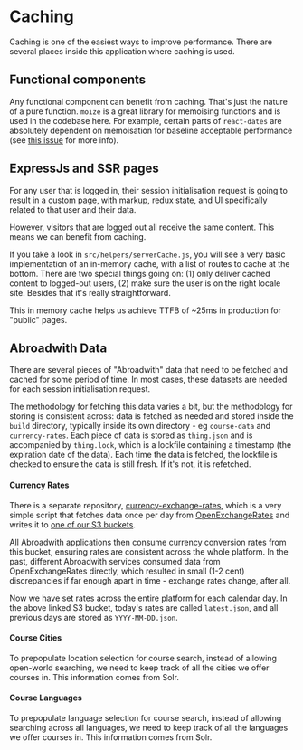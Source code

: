 # Caching

Caching is one of the easiest ways to improve performance. There are several places inside this application where caching is used.

## Functional components

Any functional component can benefit from caching. That's just the nature of a pure function. `moize` is a great library for memoising functions and is used in the codebase here. For example, certain parts of `react-dates` are absolutely dependent on memoisation for baseline acceptable performance (see [this issue](https://github.com/airbnb/react-dates/issues/272#issuecomment-277967375) for more info).

## ExpressJs and SSR pages

For any user that is logged in, their session initialisation request is going to result in a custom page, with markup, redux state, and UI specifically related to that user and their data.

However, visitors that are logged out all receive the same content. This means we can benefit from caching.

If you take a look in `src/helpers/serverCache.js`, you will see a very basic implementation of an in-memory cache, with a list of routes to cache at the bottom. There are two special things going on: (1) only deliver cached content to logged-out users, (2) make sure the user is on the right locale site. Besides that it's really straightforward.

This in memory cache helps us achieve TTFB of ~25ms in production for "public" pages.

## Abroadwith Data

There are several pieces of "Abroadwith" data that need to be fetched and cached for some period of time. In most cases, these datasets are needed for each session initialisation request.

The methodology for fetching this data varies a bit, but the methodology for storing is consistent across: data is fetched as needed and stored inside the `build` directory, typically inside its own directory - eg `course-data` and `currency-rates`. Each piece of data is stored as `thing.json` and is accompanied by `thing.lock`, which is a lockfile containing a timestamp (the expiration date of the data). Each time the data is fetched, the lockfile is checked to ensure the data is still fresh. If it's not, it is refetched.

#### Currency Rates

There is a separate repository, [currency-exchange-rates](https://bitbucket.org/abroadwith/currency-exchange-rates), which is a very simple script that fetches data once per day from [OpenExchangeRates](https://openexchangerates.org/) and writes it to [one of our S3 buckets](https://console.aws.amazon.com/s3/buckets/abroadwith-currency-exchange-rates/?region=eu-central-1&tab=overview).

All Abroadwith applications then consume currency conversion rates from this bucket, ensuring rates are consistent across the whole platform. In the past, different Abroadwith services consumed data from OpenExchangeRates directly, which resulted in small (1-2 cent) discrepancies if far enough apart in time - exchange rates change, after all.

Now we have set rates across the entire platform for each calendar day. In the above linked S3 bucket, today's rates are called `latest.json`, and all previous days are stored as `YYYY-MM-DD.json`.

#### Course Cities

To prepopulate location selection for course search, instead of allowing open-world searching, we need to keep track of all the cities we offer courses in. This information comes from Solr.

#### Course Languages

To prepopulate language selection for course search, instead of allowing searching across all languages, we need to keep track of all the languages we offer courses in. This information comes from Solr.
